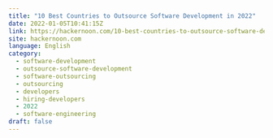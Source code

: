 ```yaml
---
title: "10 Best Countries to Outsource Software Development in 2022"
date: 2022-01-05T10:41:15Z
link: https://hackernoon.com/10-best-countries-to-outsource-software-development-in-2022?source=rss&utm_medium=RSS&utm_source=news.12bit.vn
site: hackernoon.com
language: English
category:
  - software-development
  - outsource-software-development
  - software-outsourcing
  - outsourcing
  - developers
  - hiring-developers
  - 2022
  - software-engineering
draft: false
---
```


